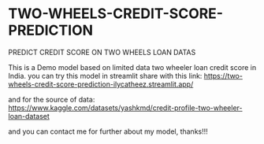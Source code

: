 # TWO-WHEELS-CREDIT-SCORE-PREDICTION
PREDICT CREDIT SCORE ON TWO WHEELS LOAN DATAS

This is a Demo model based on limited data two wheeler loan credit score in India.
you can try this model in streamlit share with this link:
https://two-wheels-credit-score-prediction-ilycatheez.streamlit.app/

and for the source of data:
https://www.kaggle.com/datasets/yashkmd/credit-profile-two-wheeler-loan-dataset

and you can contact me for further about my model, thanks!!!
